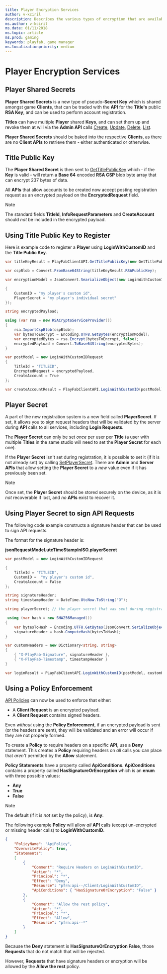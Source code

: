 ```yaml
---
title: Player Encryption Services
author: v-kciril
description: Describes the various types of encryption that are available.
ms.author: v-kciril
ms.date: 01/11/2018
ms.topic: article
ms.prod: gaming
keywords: playfab, game manager
ms.localizationpriority: medium
---
```


# Player Encryption Services

## Player Shared Secrets

**Player Shared Secrets** is a new type of pseudo-**Secret Key** which is shared amongst game **Clients**, that can be traded with the **API** for the **Title's** public **RSA Key**, and can be used to perform account registration.

**Titles** can have multiple **Player** shared **Keys**, and can set them up and revoke them at will via the **Admin API** calls [Create](xref:titleid.playfabapi.com.admin.authentication.createplayersharedsecret), [Update](xref:titleid.playfabapi.com.admin.authentication.updateplayersharedsecret), [Delete](xref:titleid.playfabapi.com.admin.authentication.deleteplayersharedsecret), [List](xref:titleid.playfabapi.com.admin.authentication.getplayersharedsecrets).

**Player Shared Secrets** should be baked into the respective **Clients**, as there are no **Client APIs** to retrieve them - either authenticated or otherwise.

## Title Public Key

The **Player Shared Secret** is then sent to [GetTitlePublicKey](xref:titleid.playfabapi.com.client.authentication.gettitlepublickey) which - if the **Key** is valid - will return a **Base 64** encoded **RSA CSP** blob byte array that can encrypt 237 bytes of data.

All **APIs** that allow accounts to be created now accept posting registration request as an encrypted payload on the **EncryptedRequest** field.

> [!NOTE]
> The standard fields **TitleId**, **InfoRequestParameters** and **CreateAccount** should *not* be included in the encrypted payload.

## Using Title Public Key to Register

Here is example code to register a **Player** using **LoginWithCustomID** and the **Title Public Key**.

```csharp
var titleKeyResult = PlayFabClientAPI.GetTitlePublicKey(new GetTitlePublicKeyRequest{ TitleId = "TITLE", TitleSharedSecret = "player shared secret" });

var cspBlob = Convert.FromBase64String(titleKeyResult.RSAPublicKey);

var encryptionModel = JsonConvert.SearializeObject(new LoginWithCustomIDRequest

{
    CustomID = "my player's custom id",
    PlayerSecret = "my player's individual secret"
});

string encryptedPayload;

using (var rsa = new RSACryptoServiceProvider())
{
    rsa.ImportCspBlob(cspBlob);
    var bytesToEncrypt = Encoding.UTF8.GetBytes(encryptionModel);
    var encryptedBytes = rsa.Encrypt(bytesToEncrypt, false);
    encryptedPayload = Convert.ToBase64String(encryptedBytes);
}

var postModel = new LoginWithCustomIDRequest
{
    TitleId = "TITLEID",
    EncryptedRequest = encryptedPayload,
    CreateAccount = True
};

var createAccountResult = PlayFabClientAPI.LoginWithCustomID(postModel);
```

## Player Secret

A part of the new registration system is a new field called **PlayerSecret**.  If set, it allows you to sign request headers that will be validated by the server during **API** calls to all services, including **Login Requests**.

The **Player Secret** can only be set *once* per user per **Title** (a user with multiple **Titles** in the same studio will need to set the **Player Secret** for each one).

If the **Player Secret** isn't set during registration, it is possible to set it (if it is not already set) by calling [SetPlayerSecret](xref:titleid.playfabapi.com.client.authentication.setplayersecret). There are **Admin** and **Server APIs** that allow setting the **Player Secret** to a *new* value even if it has previously been set.

> [!NOTE]
> Once set, the **Player Secret** should be stored securely on the device, as it is *not* recoverable if lost, and *no* **APIs** exist to recover it.

## Using Player Secret to sign API Requests

The following code example constructs a signature header that can be used to sign API requests.

The format for the signature header is:

 **jsonRequestModel.utcTimeStampInISO.playerSecret**

```csharp
var postModel = new LoginWithCustomIDRequest

{
    TitleId = "TITLEID",
    CustomID =  "my player's custom id",
    CreateAccount = False
};

string signatureHeader;
string timestampHeader = DateTime.UtcNow.ToString("O");

string playerSecret; // the player secret that was sent during registration.

 using (var hash = new SHA256Managed())
{
    var bytesToHash = Encoding.UTF8.GetBytes(JsonConvert.SerializeObject(postModel)+"." + timestampHeader + "." + playerSecret);
    signatureHeader = hash.ComputeHash(bytesToHash);
}

var customHeaders = new Dictionary<string, string>
{
    { "X-PlayFab-Signature", signatureHeader },
    { "X-PlayFab-Timestamp", timestampHeader }
}

var loginResult = PLayFabClientAPI.LoginWithCustomID(postModel, customHeaders);
```

## Using a Policy Enforcement

[API Policies](https://playfab.com/blog/permission-policies/) can now be used to enforce that either:

- A **Client Request** is an encrypted payload.
- A **Client Request** contains signed headers.

Even *without* using the **Policy Enforcement**, if an encrypted payload is sent (or the headers are sent), they will be validated and an error will occur if they are not properly formed.

To create a **Policy** to require headers on a specific **API**, use a **Deny** statement. This creates a **Policy** requiring headers on *all* calls you can place that *aren't* permitted by the **Allow** statement.

**Policy Statements** have a property called **ApiConditions**. **ApiConditions** contains a property called **HasSignatureOrEncryption** which is an **enum** with three possible values:

- **Any**
- **True**
- **False**

>[!NOTE]
> The default (if it is *not* set by the policy), is **Any**.

The following example **Policy** will allow *all* **API** calls (except un-encrypted or missing header calls) to **LoginWithCustomID**.

```json
{
	"PolicyName": "ApiPolicy",
	"OverwritePolicy": true,
	"Statements":
	[
		{
			"Comment": "Require Headers on LoginWithCustomID",
			"Action": "*",
			"Principal": "*",
			"Effect": "Deny",
			"Resource": "pfrn:api--/Client/LoginWithCustomID",
			"ApiConditions": { "HasSignatureOrEncryption": "False" }
		},
		{
			"Comment": "Allow the rest policy",
			"Action": "*",
			"Principal": "*",
			"Effect": "Allow",
			"Resource": "pfrn:api--*"
		}
	]
}
```

Because the **Deny** statement is **HasSignatureOrEncryption False**, those **Requests** that do not match that will be rejected. 

However, **Requests** that have signature headers or encryption will be allowed by the **Allow the rest** policy.

